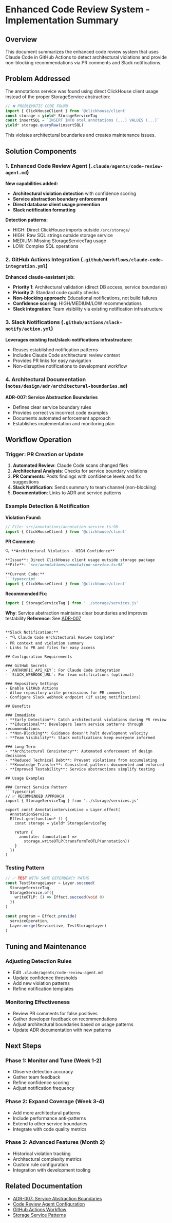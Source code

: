 # Enhanced Code Review System - Implementation Summary

## Overview
This document summarizes the enhanced code review system that uses Claude Code in GitHub Actions to detect architectural violations and provide non-blocking recommendations via PR comments and Slack notifications.

## Problem Addressed
The annotations service was found using direct ClickHouse client usage instead of the proper StorageService abstraction:

```typescript
// ❌ PROBLEMATIC CODE FOUND
import { ClickHouseClient } from '@clickhouse/client'
const storage = yield* StorageServiceTag
const insertSQL = `INSERT INTO otel.annotations (...) VALUES (...)`
yield* storage.queryRaw(insertSQL)
```

This violates architectural boundaries and creates maintenance issues.

## Solution Components

### 1. Enhanced Code Review Agent (`.claude/agents/code-review-agent.md`)

**New capabilities added:**
- **Architectural violation detection** with confidence scoring
- **Service abstraction boundary enforcement**
- **Direct database client usage prevention**
- **Slack notification formatting**

**Detection patterns:**
- HIGH: Direct ClickHouse imports outside `/src/storage/`
- HIGH: Raw SQL strings outside storage service
- MEDIUM: Missing StorageServiceTag usage
- LOW: Complex SQL operations

### 2. GitHub Actions Integration (`.github/workflows/claude-code-integration.yml`)

**Enhanced claude-assistant job:**
- **Priority 1**: Architectural validation (direct DB access, service boundaries)
- **Priority 2**: Standard code quality checks
- **Non-blocking approach**: Educational notifications, not build failures
- **Confidence scoring**: HIGH/MEDIUM/LOW recommendations
- **Slack integration**: Team visibility via existing notification infrastructure

### 3. Slack Notifications (`.github/actions/slack-notify/action.yml`)

**Leverages existing feat/slack-notifications infrastructure:**
- Reuses established notification patterns
- Includes Claude Code architectural review context
- Provides PR links for easy navigation
- Non-disruptive notifications to development workflow

### 4. Architectural Documentation (`notes/design/adr/architectural-boundaries.md`)

**ADR-007: Service Abstraction Boundaries**
- Defines clear service boundary rules
- Provides correct vs incorrect code examples
- Documents automated enforcement approach
- Establishes implementation and monitoring plan

## Workflow Operation

### Trigger: PR Creation or Update
1. **Automated Review**: Claude Code scans changed files
2. **Architectural Analysis**: Checks for service boundary violations
3. **PR Comments**: Posts findings with confidence levels and fix suggestions
4. **Slack Notification**: Sends summary to team channel (non-blocking)
5. **Documentation**: Links to ADR and service patterns

### Example Detection & Notification

**Violation Found:**
```typescript
// File: src/annotations/annotation-service.ts:98
import { ClickHouseClient } from '@clickhouse/client'
```

**PR Comment:**
```markdown
🔍 **Architectural Violation - HIGH Confidence**

**Issue**: Direct ClickHouse client usage outside storage package
**File**: `src/annotations/annotation-service.ts:98`

**Current Code:**
```typescript
import { ClickHouseClient } from '@clickhouse/client'
```

**Recommended Fix:**
```typescript
import { StorageServiceTag } from '../storage/services.js'
```

**Why**: Service abstraction maintains clear boundaries and improves testability
**Reference**: See [ADR-007](notes/design/adr/architectural-boundaries.md)
```

**Slack Notification:**
- "🔍 Claude Code Architectural Review Complete"
- PR context and violation summary
- Links to PR and files for easy access

## Configuration Requirements

### GitHub Secrets
- `ANTHROPIC_API_KEY`: For Claude Code integration
- `SLACK_WEBHOOK_URL`: For team notifications (optional)

### Repository Settings
- Enable GitHub Actions
- Allow repository write permissions for PR comments
- Configure Slack webhook endpoint (if using notifications)

## Benefits

### Immediate
- **Early Detection**: Catch architectural violations during PR review
- **Educational**: Developers learn service patterns through recommendations
- **Non-Blocking**: Guidance doesn't halt development velocity
- **Team Visibility**: Slack notifications keep everyone informed

### Long-Term
- **Architectural Consistency**: Automated enforcement of design decisions
- **Reduced Technical Debt**: Prevent violations from accumulating
- **Knowledge Transfer**: Consistent patterns documented and enforced
- **Improved Testability**: Service abstractions simplify testing

## Usage Examples

### Correct Service Pattern
```typescript
// ✅ RECOMMENDED APPROACH
import { StorageServiceTag } from '../storage/services.js'

export const AnnotationServiceLive = Layer.effect(
  AnnotationService,
  Effect.gen(function* () {
    const storage = yield* StorageServiceTag

    return {
      annotate: (annotation) =>
        storage.writeOTLP(transformToOTLP(annotation))
    }
  })
)
```

### Testing Pattern
```typescript
// ✅ TEST WITH SAME DEPENDENCY PATHS
const TestStorageLayer = Layer.succeed(
  StorageServiceTag,
  StorageService.of({
    writeOTLP: () => Effect.succeed(void 0)
  })
)

const program = Effect.provide(
  serviceOperation,
  Layer.merge(ServiceLive, TestStorageLayer)
)
```

## Tuning and Maintenance

### Adjusting Detection Rules
- Edit `.claude/agents/code-review-agent.md`
- Update confidence thresholds
- Add new violation patterns
- Refine notification templates

### Monitoring Effectiveness
- Review PR comments for false positives
- Gather developer feedback on recommendations
- Adjust architectural boundaries based on usage patterns
- Update ADR documentation with new patterns

## Next Steps

### Phase 1: Monitor and Tune (Week 1-2)
- Observe detection accuracy
- Gather team feedback
- Refine confidence scoring
- Adjust notification frequency

### Phase 2: Expand Coverage (Week 3-4)
- Add more architectural patterns
- Include performance anti-patterns
- Extend to other service boundaries
- Integrate with code quality metrics

### Phase 3: Advanced Features (Month 2)
- Historical violation tracking
- Architectural complexity metrics
- Custom rule configuration
- Integration with development tooling

## Related Documentation
- [ADR-007: Service Abstraction Boundaries](notes/design/adr/architectural-boundaries.md)
- [Code Review Agent Configuration](.claude/agents/code-review-agent.md)
- [GitHub Actions Workflow](.github/workflows/claude-code-integration.yml)
- [Storage Service Patterns](src/storage/services.ts)